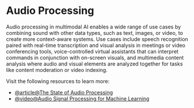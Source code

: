 # Audio Processing

Audio processing in multimodal AI enables a wide range of use cases by combining sound with other data types, such as text, images, or video, to create more context-aware systems. Use cases include speech recognition paired with real-time transcription and visual analysis in meetings or video conferencing tools, voice-controlled virtual assistants that can interpret commands in conjunction with on-screen visuals, and multimedia content analysis where audio and visual elements are analyzed together for tasks like content moderation or video indexing.

Visit the following resources to learn more:

- [@article@The State of Audio Processing](https://appwrite.io/blog/post/state-of-audio-processing)
- [@video@Audio Signal Processing for Machine Learning](https://www.youtube.com/watch?v=iCwMQJnKk2c)